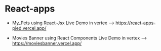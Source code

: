 # React-apps
* My_Pets using React-Jsx 
  Live Demo in vertex -->  https://react-apps-pied.vercel.app/
 
* Movies Banner using React Components
  Live Demo in vertex -->  https://moviesbanner.vercel.app/
